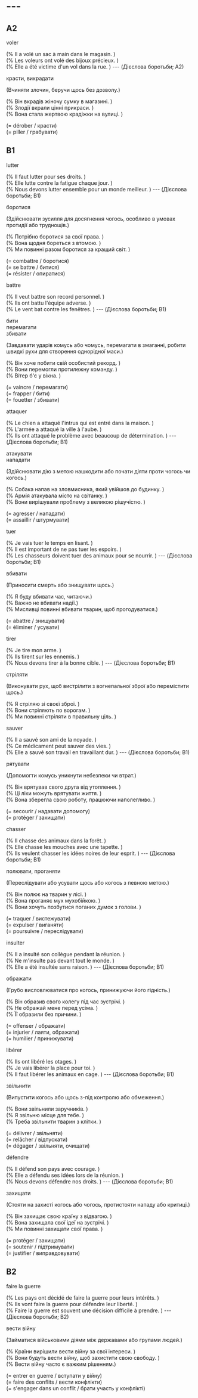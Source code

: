 # ---



## A2



voler

(% Il a volé un sac à main dans le magasin. )  
(% Les voleurs ont volé des bijoux précieux. )  
(% Elle a été victime d'un vol dans la rue. ) --- (Дієслова боротьби; A2)

красти, викрадати

(Вчиняти злочин, беручи щось без дозволу.)

(% Він вкрадів жіночу сумку в магазині. )  
(% Злодії вкрали цінні прикраси. )  
(% Вона стала жертвою крадіжки на вулиці. )

(= dérober / красти)  
(= piller / грабувати)  



## B1



lutter

(% Il faut lutter pour ses droits. )  
(% Elle lutte contre la fatigue chaque jour. )  
(% Nous devons lutter ensemble pour un monde meilleur. ) --- (Дієслова боротьби; B1)

боротися

(Здійснювати зусилля для досягнення чогось, особливо в умовах протидії або труднощів.)

(% Потрібно боротися за свої права. )  
(% Вона щодня бореться з втомою. )  
(% Ми повинні разом боротися за кращий світ. )

(= combattre / боротися)  
(= se battre / битися)  
(= résister / опиратися)  



battre

(% Il veut battre son record personnel. )  
(% Ils ont battu l'équipe adverse. )  
(% Le vent bat contre les fenêtres. ) --- (Дієслова боротьби; B1)

бити  
перемагати  
збивати

(Завдавати ударів комусь або чомусь, перемагати в змаганні, робити швидкі рухи для створення однорідної маси.)

(% Він хоче побити свій особистий рекорд. )  
(% Вони перемогли протилежну команду. )  
(% Вітер б'є у вікна. )

(= vaincre / перемагати)  
(= frapper / бити)  
(= fouetter / збивати)



attaquer

(% Le chien a attaqué l'intrus qui est entré dans la maison. )  
(% L'armée a attaqué la ville à l'aube. )  
(% Ils ont attaqué le problème avec beaucoup de détermination. ) --- (Дієслова боротьби; B1)

атакувати  
нападати

(Здійснювати дію з метою нашкодити або почати діяти проти чогось чи когось.)

(% Собака напав на зловмисника, який увійшов до будинку. )  
(% Армія атакувала місто на світанку. )  
(% Вони вирішували проблему з великою рішучістю. )

(= agresser / нападати)  
(= assaillir / штурмувати)  



tuer

(% Je vais tuer le temps en lisant. )  
(% Il est important de ne pas tuer les espoirs. )  
(% Les chasseurs doivent tuer des animaux pour se nourrir. ) --- (Дієслова боротьби; B1)

вбивати

(Приносити смерть або знищувати щось.)

(% Я буду вбивати час, читаючи.)  
(% Важно не вбивати надії.)  
(% Мисливці повинні вбивати тварин, щоб прогодуватися.)  

(= abattre / знищувати)  
(= éliminer / усувати)  



tirer

(% Je tire mon arme. )  
(% Ils tirent sur les ennemis. )  
(% Nous devons tirer à la bonne cible. ) --- (Дієслова боротьби; B1)

стріляти

(Виконувати рух, щоб вистрілити з вогнепальної зброї або перемістити щось.)

(% Я стріляю зі своєї зброї. )  
(% Вони стріляють по ворогам. )  
(% Ми повинні стріляти в правильну ціль. )



sauver

(% Il a sauvé son ami de la noyade. )  
(% Ce médicament peut sauver des vies. )  
(% Elle a sauvé son travail en travaillant dur. ) --- (Дієслова боротьби; B1)

рятувати

(Допомогти комусь уникнути небезпеки чи втрат.)

(% Він врятував свого друга від утоплення. )  
(% Ці ліки можуть врятувати життя. )  
(% Вона зберегла свою роботу, працюючи наполегливо. )

(= secourir / надавати допомогу)  
(= protéger / захищати)  



chasser

(% Il chasse des animaux dans la forêt. )  
(% Elle chasse les mouches avec une tapette. )  
(% Ils veulent chasser les idées noires de leur esprit. ) --- (Дієслова боротьби; B1)

полювати, проганяти

(Переслідувати або усувати щось або когось з певною метою.)

(% Він полює на тварин у лісі. )  
(% Вона проганяє мух мухобійкою. )  
(% Вони хочуть позбутися поганих думок з голови. )

(= traquer / вистежувати)  
(= expulser / виганяти)  
(= poursuivre / переслідувати)



insulter

(% Il a insulté son collègue pendant la réunion. )  
(% Ne m'insulte pas devant tout le monde. )  
(% Elle a été insultée sans raison. ) --- (Дієслова боротьби; B1)

ображати

(Грубо висловлюватися про когось, принижуючи його гідність.)

(% Він образив свого колегу під час зустрічі. )  
(% Не ображай мене перед усіма. )  
(% Її образили без причини. )

(= offenser / ображати)  
(= injurier / лаяти, ображати)  
(= humilier / принижувати)



libérer

(% Ils ont libéré les otages. )  
(% Je vais libérer la place pour toi. )  
(% Il faut libérer les animaux en cage. ) --- (Дієслова боротьби; B1)

звільнити

(Випустити когось або щось з-під контролю або обмеження.)

(% Вони звільнили заручників. )  
(% Я звільню місце для тебе. )  
(% Треба звільнити тварин з клітки. )

(= délivrer / звільняти)  
(= relâcher / відпускати)  
(= dégager / звільняти, очищати)



défendre

(% Il défend son pays avec courage. )  
(% Elle a défendu ses idées lors de la réunion. )  
(% Nous devons défendre nos droits. ) --- (Дієслова боротьби; B1)

захищати

(Стояти на захисті когось або чогось, протистояти нападу або критиці.)

(% Він захищає свою країну з відвагою. )  
(% Вона захищала свої ідеї на зустрічі. )  
(% Ми повинні захищати свої права. )

(= protéger / захищати)  
(= soutenir / підтримувати)  
(= justifier / виправдовувати)  



## B2



faire la guerre

(% Les pays ont décidé de faire la guerre pour leurs intérêts. )  
(% Ils vont faire la guerre pour défendre leur liberté. )  
(% Faire la guerre est souvent une décision difficile à prendre. ) --- (Дієслова боротьби; B2)

вести війну

(Займатися військовими діями між державами або групами людей.)

(% Країни вирішили вести війну за свої інтереси. )  
(% Вони будуть вести війну, щоб захистити свою свободу. )  
(% Вести війну часто є важким рішенням.)  

(= entrer en guerre / вступати у війну)  
(= faire des conflits / вести конфлікти)  
(= s'engager dans un conflit / брати участь у конфлікті)  



##